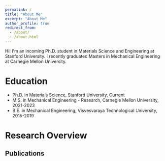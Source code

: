 ```yaml
---
permalink: /
title: "About Me"
excerpt: "About Me"
author_profile: true
redirect_from: 
  - /about/
  - /about.html
---
```


Hi! I'm an incoming Ph.D. student in Materials Science and Engineering at Stanford University. I recently graduated Masters in Mechanical Engineering at Carnegie Mellon University. 

Education
======
- Ph.D. in Materials Science, Stanford University, Current
- M.S. in Mechanical Engineering - Research, Carnegie Mellon University, 2021-2023
- B.E. in Mechanical Engineering, Visvesvaraya Technological University, 2015-2019

Research Overview
======


Publications
------




